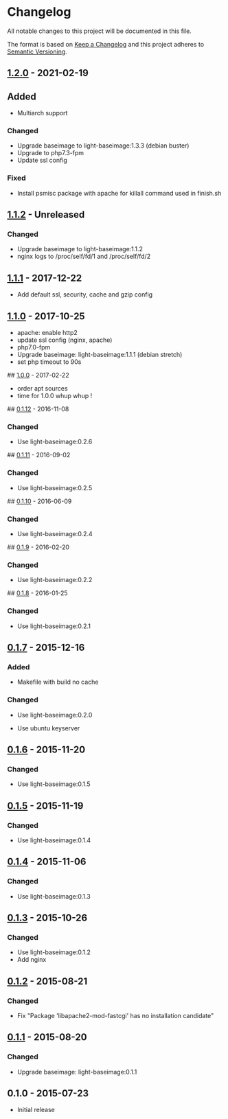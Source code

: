 # Changelog
All notable changes to this project will be documented in this file.

The format is based on [Keep a Changelog](http://keepachangelog.com/en/1.0.0/)
and this project adheres to [Semantic Versioning](http://semver.org/spec/v2.0.0.html).

## [1.2.0] - 2021-02-19
## Added
  - Multiarch support

### Changed
  - Upgrade baseimage to light-baseimage:1.3.3 (debian buster)
  - Upgrade to php7.3-fpm
  - Update ssl config

### Fixed 
  - Install psmisc package with apache for killall command used in finish.sh

## [1.1.2] - Unreleased
### Changed
  - Upgrade baseimage to light-baseimage:1.1.2
  - nginx logs to /proc/self/fd/1 and /proc/self/fd/2

## [1.1.1] - 2017-12-22
  - Add default ssl, security, cache and gzip config

## [1.1.0] - 2017-10-25
  - apache: enable http2
  - update ssl config (nginx, apache)
  - php7.0-fpm
  - Upgrade baseimage: light-baseimage:1.1.1 (debian stretch)
  - set php timeout to 90s

## [1.0.0] - 2017-02-22
  - order apt sources
  - time for 1.0.0 whup whup !

## [0.1.12] - 2016-11-08
### Changed
  - Use light-baseimage:0.2.6

## [0.1.11] - 2016-09-02
### Changed
  - Use light-baseimage:0.2.5

## [0.1.10] - 2016-06-09
### Changed
  - Use light-baseimage:0.2.4

## [0.1.9] - 2016-02-20
### Changed
  - Use light-baseimage:0.2.2

## [0.1.8] - 2016-01-25
### Changed
  - Use light-baseimage:0.2.1

## [0.1.7] - 2015-12-16
### Added
  - Makefile with build no cache

### Changed
  - Use light-baseimage:0.2.0

  - Use ubuntu keyserver

## [0.1.6] - 2015-11-20
### Changed
  - Use light-baseimage:0.1.5

## [0.1.5] - 2015-11-19
### Changed
  - Use light-baseimage:0.1.4

## [0.1.4] - 2015-11-06
### Changed
  - Use light-baseimage:0.1.3

## [0.1.3] - 2015-10-26
### Changed
  - Use light-baseimage:0.1.2
  - Add nginx

## [0.1.2] - 2015-08-21
### Changed
  - Fix "Package 'libapache2-mod-fastcgi' has no installation candidate"

## [0.1.1] - 2015-08-20
### Changed
  - Upgrade baseimage: light-baseimage:0.1.1

## 0.1.0 - 2015-07-23
  - Initial release

[1.2.0]: https://github.com/osixia/docker-web-baseimage/compare/v1.1.2...v1.2.0
[1.1.2]: https://github.com/osixia/docker-web-baseimage/compare/v1.1.1...v1.1.2
[1.1.1]: https://github.com/osixia/docker-web-baseimage/compare/v1.1.0...v1.1.1
[1.1.0]: https://github.com/osixia/docker-web-baseimage/compare/v1.0.0...v1.1.0
[1.0.0]: https://github.com/osixia/docker-web-baseimage/compare/v0.1.12...v1.0.0
[0.1.12]: https://github.com/osixia/docker-web-baseimage/compare/v0.1.11...v0.1.12
[0.1.11]: https://github.com/osixia/docker-web-baseimage/compare/v0.1.10...v0.1.11
[0.1.10]: https://github.com/osixia/docker-web-baseimage/compare/v0.1.9...v0.1.10
[0.1.9]: https://github.com/osixia/docker-web-baseimage/compare/v0.1.8...v0.1.9
[0.1.8]: https://github.com/osixia/docker-web-baseimage/compare/v0.1.7...v0.1.8
[0.1.7]: https://github.com/osixia/docker-web-baseimage/compare/v0.1.6...v0.1.7
[0.1.6]: https://github.com/osixia/docker-web-baseimage/compare/v0.1.5...v0.1.6
[0.1.5]: https://github.com/osixia/docker-web-baseimage/compare/v0.1.4...v0.1.5
[0.1.4]: https://github.com/osixia/docker-web-baseimage/compare/v0.1.3...v0.1.4
[0.1.3]: https://github.com/osixia/docker-web-baseimage/compare/v0.1.2...v0.1.3
[0.1.2]: https://github.com/osixia/docker-web-baseimage/compare/v0.1.1...v0.1.2
[0.1.1]: https://github.com/osixia/docker-web-baseimage/compare/v0.1.0...v0.1.1